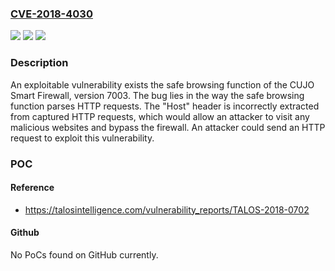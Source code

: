 ### [CVE-2018-4030](https://cve.mitre.org/cgi-bin/cvename.cgi?name=CVE-2018-4030)
![](https://img.shields.io/static/v1?label=Product&message=CUJO&color=blue)
![](https://img.shields.io/static/v1?label=Version&message=n%2Fa&color=blue)
![](https://img.shields.io/static/v1?label=Vulnerability&message='HTTP%20Request%20Smuggling&color=brighgreen)

### Description

An exploitable vulnerability exists the safe browsing function of the CUJO Smart Firewall, version 7003. The bug lies in the way the safe browsing function parses HTTP requests. The "Host" header is incorrectly extracted from captured HTTP requests, which would allow an attacker to visit any malicious websites and bypass the firewall. An attacker could send an HTTP request to exploit this vulnerability.

### POC

#### Reference
- https://talosintelligence.com/vulnerability_reports/TALOS-2018-0702

#### Github
No PoCs found on GitHub currently.

